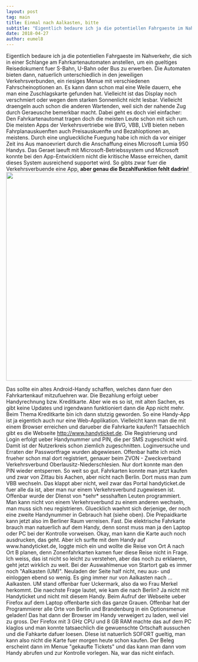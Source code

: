 ```yaml
---
layout: post
tag: main
title: Einmal nach Aalkasten, bitte
subtitle: "Eigentlich bedaure ich ja die potentiellen Fahrgaeste im Nahverkehr, die sich in einer Schlange am Fahrkartenautomaten anstellen, um ein gueltiges Reisedokument fuer S-Bahn, U-Bahn oder Bus zu erwerben. Die Automaten bieten dann, natuerlich&hellip;"
date: 2018-04-27
author: eumel8
---
```


<p>Eigentlich bedaure ich ja die potentiellen Fahrgaeste im Nahverkehr, die sich in einer Schlange am Fahrkartenautomaten anstellen, um ein gueltiges Reisedokument fuer S-Bahn, U-Bahn oder Bus zu erwerben. Die Automaten bieten dann, natuerlich unterschiedlich in den jeweiligen Verkehrsverbunden, ein riesiges Menue mit verschiedenen Fahrscheinoptionen an. Es kann dann schon mal eine Weile dauern, ehe man eine Zuschlagskarte gefunden hat. Vielleicht ist das Display noch verschmiert oder wegen dem starken Sonnenlicht nicht lesbar. Vielleicht draengeln auch schon die anderen Wartenden, weil sich der nahende Zug durch Geraeusche bemerkbar macht. Dabei geht es doch viel einfacher: Den Fahrkartenautomat tragen doch die meisten Leute schon mit sich rum. 
<br/>
Die meisten Apps der Verkehrsvertriebe wie BVG, VBB, LVB bieten neben Fahrplanauskuenften auch Preisauskuenfte und Bezahloptionen an, meistens. Durch eine unglueckliche Fuegung habe ich mich da vor einiger Zeit ins Aus manoevriert durch die Anschaffung eines Microsoft Lumia 950 Handys. Das Geraet laeuft mit Microsoft-Betriebssystem und Microsoft konnte bei den App-Entwicklern nicht die kritische Masse erreichen, damit dieses System ausreichend supportet wird. So gibts zwar fuer die Verkehrsverbuende eine App, <strong>aber genau die Bezahlfunktion fehlt dadrin! <img title="" src="https://news.microsoft.com/uploads/2016/03/Lumia650.jpg" alt="" width="750" height="565" /></strong></p>
<p>Das sollte ein altes Android-Handy schaffen, welches dann fuer den Fahrkartenkauf mitzufuehren war. Die Bezahlung erfolgt ueber Handyrechnung bzw. Kreditkarte. Aber wie es so ist, mit alten Sachen, es gibt keine Updates und irgendwann funktioniert dann die App nicht mehr. 
Beim Thema Kreditkarte bin ich dann stutzig geworden. So eine Handy-App ist ja eigentich auch nur eine Web-Applikation. Vielleicht kann man die mit einem Browser erreichen und darueber die Fahrkarte kaufen?! Tatsaechlich gibt es die Webseite <a href="http://www.handyticket.de">http://www.handyticket.de</a>. Die Registrierung und Login erfolgt ueber Handynummer und PIN, die per SMS zugeschickt wird. Damit ist der Nutzerkreis schon ziemlich zugeschnitten. Loginversuche und Erraten der Passwortfrage wurden abgewiesen. Offenbar hatte ich mich frueher schon mal dort registriert, genauer beim ZVON - Zweckverband Verkehrsverbund Oberlausitz-Niederschlesien. Nur dort konnte man den PIN wieder entsperren. So weit so gut. Fahrkarten konnte man jetzt kaufen und zwar von Zittau bis Aachen, aber nicht nach Berlin. Dort muss man zum VBB wechseln. Das klappt aber nicht, weil zwar das Portal handyticket.de fuer alle da ist, aber man nur einem Verkehrsverbund zugewiesen ist. Offenbar wurde der DIenst von *sehr* sesshaften Leuten programmiert. Man kann nicht von einem Verkehrsverbund zu einem anderen wechseln, man muss sich neu registrieren. Gluecklich waehnt sich derjenige, der noch eine zweite Handynummer in Gebrauch hat (siehe oben). Die Prepaidkarte kann jetzt also im Berliner Raum verreisen. Fast.
Die elektrische Fahrkarte brauch man natuerlich auf dem Handy, denn sonst muss man ja den Laptop oder PC bei der Kontrolle vorweisen. Okay, man kann die Karte auch noch ausdrucken, das geht. Aber ich surfte mit dem Handy auf www.handyticket.de, loggte mich ein und wollte die Reise von Ort A nach Ort B planen, denn Zonenfahrkarten kamen fuer diese Reise nicht in Frage. Ich weiss, das ist nicht so leicht zu verstehen, aber das noch zu erklaeren, geht jetzt wirklich zu weit. Bei der Auswahlmenue von Startort gab es immer noch "Aalkasten (UM)". Neuladen der Seite half nicht, neu aus- und einloggen ebend so wenig. Es ging immer nur von Aalkasten nach ... Aalkasten. UM stand offenbar fuer Uckermark, also da wo Frau Merkel herkommt. Die naechste Frage lautet, wie kam die nach Berlin? Ja nicht mit Handyticket und nicht mit diesem Handy. 
Beim Aufruf der Webseite ueber Firefox auf dem Laptop offenbarte sich das ganze Grauen. Offenbar hat der Programmierer alle Orte von Berlin und Brandenburg in ein Optionsmenue geladen! Das hat dann der Browser im Handy verweigert zu laden, weil viel zu gross. Der Firefox mit 3 GHz CPU und 8 GB RAM machte das auf dem PC klaglos und man konnte tatsaechlich die gewuenschte Ortschaft aussuchen und die Fahkarte dafuer loesen. DIese ist natuerlich SOFORT gueltig, man kann also nicht die Karte fuer morgen heute schon kaufen. Der Beleg erscheint dann im Menue "gekaufte Tickets" und das kann man dann vom Handy abrufen und zur Kontrolle vorlegen. Na, war das nicht einfach.
</p>
